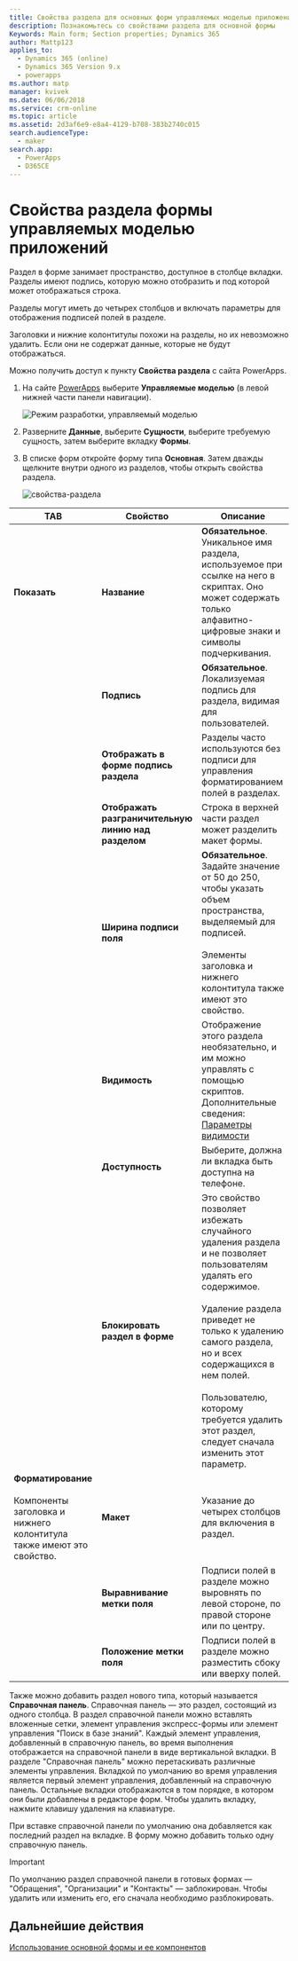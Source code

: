 ```yaml
---
title: Свойства раздела для основных форм управляемых моделью приложений в PowerApps | MicrosoftDocs
description: Познакомьтесь со свойствами раздела для основной формы
Keywords: Main form; Section properties; Dynamics 365
author: Mattp123
applies_to:
  - Dynamics 365 (online)
  - Dynamics 365 Version 9.x
  - powerapps
ms.author: matp
manager: kvivek
ms.date: 06/06/2018
ms.service: crm-online
ms.topic: article
ms.assetid: 2d3af6e9-e8a4-4129-b708-383b2740c015
search.audienceType:
  - maker
search.app:
  - PowerApps
  - D365CE
---
```

# <a name="model-driven-app-form-section-properties"></a>Свойства раздела формы управляемых моделью приложений

 Раздел в форме занимает пространство, доступное в столбце вкладки. Разделы имеют подпись, которую можно отобразить и под которой может отображаться строка.  
  
 Разделы могут иметь до четырех столбцов и включать параметры для отображения подписей полей в разделе.  
  
 Заголовки и нижние колонтитулы похожи на разделы, но их невозможно удалить. Если они не содержат данные, которые не будут отображаться. 

Можно получить доступ к пункту **Свойства раздела** с сайта PowerApps. 
1.  На сайте [PowerApps](https://web.powerapps.com/?utm_source=padocs&utm_medium=linkinadoc&utm_campaign=referralsfromdoc) выберите **Управляемые моделью** (в левой нижней части панели навигации).  

     ![Режим разработки, управляемый моделью](media/model-driven-switch.png)

2.  Разверните **Данные**, выберите **Сущности**, выберите требуемую сущность, затем выберите вкладку **Формы**. 

3.  В списке форм откройте форму типа **Основная**. Затем дважды щелкните внутри одного из разделов, чтобы открыть свойства раздела. 

    ![свойства-раздела](media/section-properties.png)
  
|TAB|Свойство|Описание|  
|---------|--------------|-----------------|  
|**Показать**|**Название**|**Обязательное**. Уникальное имя раздела, используемое при ссылке на него в скриптах. Оно может содержать только алфавитно-цифровые знаки и символы подчеркивания.|  
||**Подпись**|**Обязательное**. Локализуемая подпись для раздела, видимая для пользователей.|  
||**Отображать в форме подпись раздела**|Разделы часто используются без подписи для управления форматированием полей в разделах.|  
||**Отображать разграничительную линию над разделом**|Строка в верхней части раздел может разделить макет формы.|  
||**Ширина подписи поля**|**Обязательное**. Задайте значение от 50 до 250, чтобы указать объем пространства, выделяемый для подписей.<br /><br /> Элементы заголовка и нижнего колонтитула также имеют это свойство.|  
||**Видимость**|Отображение этого раздела необязательно, и им можно управлять с помощью скриптов. Дополнительные сведения: [Параметры видимости](visibility-options-legacy.md)|  
||**Доступность**|Выберите, должна ли вкладка быть доступна на телефоне.|  
||**Блокировать раздел в форме**|Это свойство позволяет избежать случайного удаления раздела и не позволяет пользователям удалять его содержимое.<br /><br /> Удаление раздела приведет не только к удалению самого раздела, но и всех содержащихся в нем полей.<br /><br /> Пользователю, которому требуется удалить этот раздел, следует сначала изменить этот параметр.|  
|**Форматирование**<br /><br /> Компоненты заголовка и нижнего колонтитула также имеют это свойство.|**Макет**|Указание до четырех столбцов для включения в раздел.|  
||**Выравнивание метки поля**|Подписи полей в разделе можно выровнять по левой стороне, по правой стороне или по центру.|  
||**Положение метки поля**|Подписи полей в разделе можно разместить сбоку или вверху полей.|  


Также можно добавить раздел нового типа, который называется **Справочная панель**. Справочная панель — это раздел, состоящий из одного столбца. В раздел справочной панели можно вставлять вложенные сетки, элемент управления экспресс-формы или элемент управления "Поиск в базе знаний". Каждый элемент управления, добавленный в справочную панель, во время выполнения отображается на справочной панели в виде вертикальной вкладки. В разделе "Справочная панель" можно перетаскивать различные элементы управления. Вкладкой по умолчанию во время управления является первый элемент управления, добавленный на справочную панель. Остальные вкладки отображаются в том порядке, в котором они были добавлены в редакторе форм. Чтобы удалить вкладку, нажмите клавишу удаления на клавиатуре.  
  
При вставке справочной панели по умолчанию она добавляется как последний раздел на вкладке. В форму можно добавить только одну справочную панель.  
  
> [!IMPORTANT]
>  По умолчанию раздел справочной панели в готовых формах — "Обращения", "Организации" и "Контакты" — заблокирован. Чтобы удалить или изменить его, его сначала необходимо разблокировать. 

## <a name="next-steps"></a>Дальнейшие действия

[Использование основной формы и ее компонентов](use-main-form-and-components.md)
